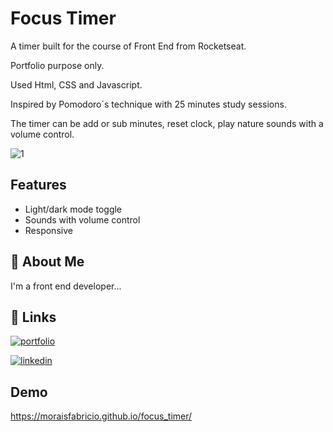 
# Focus Timer

A timer built for the course of Front End from Rocketseat.

Portfolio purpose only.

Used Html, CSS and Javascript.

Inspired by Pomodoro´s technique with 25 minutes study sessions.

The timer can be add or sub minutes, reset clock, play nature sounds with a volume control.

![1](https://user-images.githubusercontent.com/101112203/190250845-8ff20a58-b7b8-4607-98bb-1278ab98d2a6.png)


## Features

- Light/dark mode toggle
- Sounds with volume control
- Responsive


## 🚀 About Me
I'm a front end developer...


## 🔗 Links
[![portfolio](https://img.shields.io/badge/my_portfolio-000?style=for-the-badge&logo=ko-fi&logoColor=white)](https://katherineoelsner.com/)

[![linkedin](https://img.shields.io/badge/linkedin-0A66C2?style=for-the-badge&logo=linkedin&logoColor=white)](https://www.linkedin.com/in/fabriciolnm/)


## Demo

https://moraisfabricio.github.io/focus_timer/


